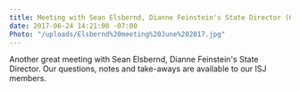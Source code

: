 ```yaml
---
title: Meeting with Sean Elsbernd, Dianne Feinstein's State Director (6/22/17)
date: 2017-06-24 14:21:00 -07:00
Photo: "/uploads/Elsbernd%20meeting%20June%202017.jpg"
---
```


Another great meeting with Sean Elsbernd, Dianne Feinstein's State Director.  Our questions, notes and take-aways are available to our ISJ members.